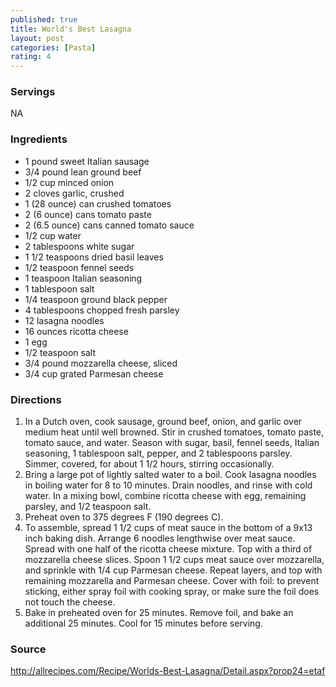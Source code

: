 ```yaml
---
published: true
title: World's Best Lasagna
layout: post
categories: [Pasta]
rating: 4
---
```

### Servings
NA

### Ingredients
- 1 pound sweet Italian sausage
-  3/4 pound lean ground beef
-  1/2 cup minced onion
-  2 cloves garlic, crushed
-  1 (28 ounce) can crushed tomatoes
-  2 (6 ounce) cans tomato paste
-  2 (6.5 ounce) cans canned tomato sauce
-  1/2 cup water
-  2 tablespoons white sugar
-  1 1/2 teaspoons dried basil leaves
-  1/2 teaspoon fennel seeds
-  1 teaspoon Italian seasoning
-  1 tablespoon salt
-  1/4 teaspoon ground black pepper
-  4 tablespoons chopped fresh parsley
-  12 lasagna noodles
-  16 ounces ricotta cheese
-  1 egg
-  1/2 teaspoon salt
-  3/4 pound mozzarella cheese, sliced
-  3/4 cup grated Parmesan cheese

### Directions
1. In a Dutch oven, cook sausage, ground beef, onion, and garlic over medium heat until well browned. Stir in crushed tomatoes, tomato paste, tomato sauce, and water. Season with sugar, basil, fennel seeds, Italian seasoning, 1 tablespoon salt, pepper, and 2 tablespoons parsley. Simmer, covered, for about 1 1/2 hours, stirring occasionally.
2. Bring a large pot of lightly salted water to a boil. Cook lasagna noodles in boiling water for 8 to 10 minutes. Drain noodles, and rinse with cold water. In a mixing bowl, combine ricotta cheese with egg, remaining parsley, and 1/2 teaspoon salt.
3. Preheat oven to 375 degrees F (190 degrees C).
4. To assemble, spread 1 1/2 cups of meat sauce in the bottom of a 9x13 inch baking dish. Arrange 6 noodles lengthwise over meat sauce. Spread with one half of the ricotta cheese mixture. Top with a third of mozzarella cheese slices. Spoon 1 1/2 cups meat sauce over mozzarella, and sprinkle with 1/4 cup Parmesan cheese. Repeat layers, and top with remaining mozzarella and Parmesan cheese. Cover with foil: to prevent sticking, either spray foil with cooking spray, or make sure the foil does not touch the cheese.
5. Bake in preheated oven for 25 minutes. Remove foil, and bake an additional 25 minutes. Cool for 15 minutes before serving.

### Source
<a href="http://allrecipes.com/Recipe/Worlds-Best-Lasagna/Detail.aspx?prop24=etaf" target="new">http://allrecipes.com/Recipe/Worlds-Best-Lasagna/Detail.aspx?prop24=etaf</a>
